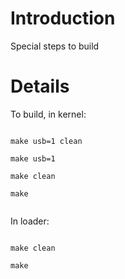 # Introduction #



Special steps to build



# Details #



To build, in kernel:

```
 
make usb=1 clean
 
make usb=1
 
make clean
 
make
 
```



In loader:

```
 
make clean
 
make
 
```